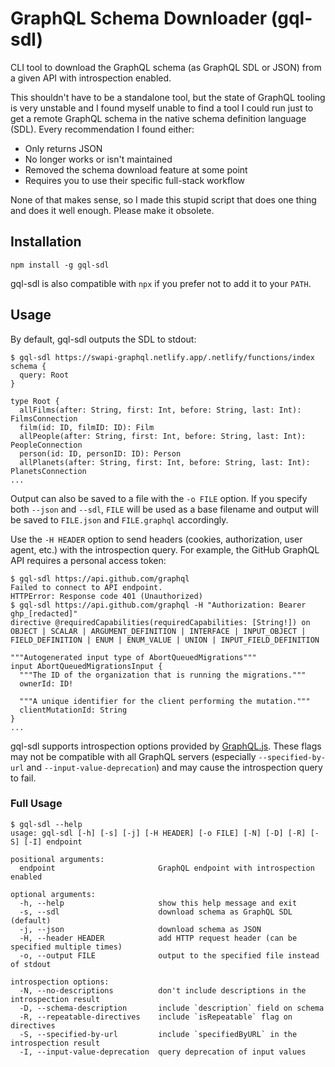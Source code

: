 # GraphQL Schema Downloader (gql-sdl)

CLI tool to download the GraphQL schema (as GraphQL SDL or JSON) from a given API with introspection enabled.

This shouldn't have to be a standalone tool, but the state of GraphQL tooling is very unstable and I found myself unable to find a tool I could run just to get a remote GraphQL schema in the native schema definition language (SDL). Every recommendation I found either:
- Only returns JSON
- No longer works or isn't maintained
- Removed the schema download feature at some point
- Requires you to use their specific full-stack workflow

None of that makes sense, so I made this stupid script that does one thing and does it well enough. Please make it obsolete.

## Installation
```shell
npm install -g gql-sdl
```

gql-sdl is also compatible with `npx` if you prefer not to add it to your `PATH`.

## Usage
By default, gql-sdl outputs the SDL to stdout:
```shell
$ gql-sdl https://swapi-graphql.netlify.app/.netlify/functions/index
schema {
  query: Root
}

type Root {
  allFilms(after: String, first: Int, before: String, last: Int): FilmsConnection
  film(id: ID, filmID: ID): Film
  allPeople(after: String, first: Int, before: String, last: Int): PeopleConnection
  person(id: ID, personID: ID): Person
  allPlanets(after: String, first: Int, before: String, last: Int): PlanetsConnection
...
```

Output can also be saved to a file with the `-o FILE` option. If you specify both `--json` and `--sdl`, `FILE` will be used as a base filename and output will be saved to `FILE.json` and `FILE.graphql` accordingly.

Use the `-H HEADER` option to send headers (cookies, authorization, user agent, etc.) with the introspection query. For example, the GitHub GraphQL API requires a personal access token:

```shell
$ gql-sdl https://api.github.com/graphql
Failed to connect to API endpoint.
HTTPError: Response code 401 (Unauthorized)
$ gql-sdl https://api.github.com/graphql -H "Authorization: Bearer ghp_[redacted]"
directive @requiredCapabilities(requiredCapabilities: [String!]) on OBJECT | SCALAR | ARGUMENT_DEFINITION | INTERFACE | INPUT_OBJECT | FIELD_DEFINITION | ENUM | ENUM_VALUE | UNION | INPUT_FIELD_DEFINITION

"""Autogenerated input type of AbortQueuedMigrations"""
input AbortQueuedMigrationsInput {
  """The ID of the organization that is running the migrations."""
  ownerId: ID!

  """A unique identifier for the client performing the mutation."""
  clientMutationId: String
}
...
```

gql-sdl supports introspection options provided by [GraphQL.js](https://github.com/graphql/graphql-js). These flags may not be compatible with all GraphQL servers (especially `--specified-by-url` and `--input-value-deprecation`) and may cause the introspection query to fail.

### Full Usage

```
$ gql-sdl --help
usage: gql-sdl [-h] [-s] [-j] [-H HEADER] [-o FILE] [-N] [-D] [-R] [-S] [-I] endpoint

positional arguments:
  endpoint                       GraphQL endpoint with introspection enabled

optional arguments:
  -h, --help                     show this help message and exit
  -s, --sdl                      download schema as GraphQL SDL (default)
  -j, --json                     download schema as JSON
  -H, --header HEADER            add HTTP request header (can be specified multiple times)
  -o, --output FILE              output to the specified file instead of stdout

introspection options:
  -N, --no-descriptions          don't include descriptions in the introspection result
  -D, --schema-description       include `description` field on schema
  -R, --repeatable-directives    include `isRepeatable` flag on directives
  -S, --specified-by-url         include `specifiedByURL` in the introspection result
  -I, --input-value-deprecation  query deprecation of input values
```
